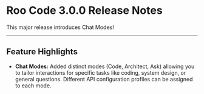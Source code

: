 # Roo Code 3.0.0 Release Notes

This major release introduces Chat Modes!

---

## Feature Highlights

*   **Chat Modes:** Added distinct modes (Code, Architect, Ask) allowing you to tailor interactions for specific tasks like coding, system design, or general questions. Different API configuration profiles can be assigned to each mode.